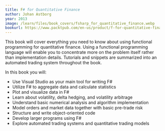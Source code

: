 ```yaml
---
title: F# for Quantitative Finance
author: Johan Astborg
year: 2013
image: /learn/files/book_covers/fsharp_for_quantitative_finance.webp
bookurl: https://www.packtpub.com/en-us/product/f-for-quantitative-finance-9781782164630
---
```

This book will cover everything you need to know about using functional
programming for quantitative finance. Using a functional programming language
will enable you to concentrate more on the problem itself rather than
implementation details. Tutorials and snippets are summarized into an automated
trading system throughout the book.

In this book you will:

- Use Visual Studio as your main tool for writing F#
- Utilize F# to aggregate data and calculate statistics
- Plot and visualize data in F#
- Learn about volatility, delta hedging, and volatility arbitrage
- Understand basic numerical analysis and algorithm implementation
- Model orders and market data together with basic pre-trade risk
- Structure and write object-oriented code
- Develop larger programs using F#
- Explore automated trading systems and quantitative trading models